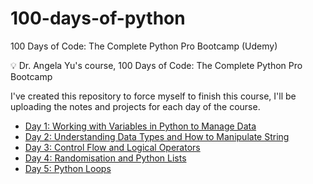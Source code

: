 # 100-days-of-python

100 Days of Code: The Complete Python Pro Bootcamp (Udemy)

💡 Dr. Angela Yu's course, 100 Days of Code: The Complete Python Pro Bootcamp

I've created this repository to force myself to finish this course, I'll be uploading the notes and projects for each day of the course.

- [Day 1: Working with Variables in Python to Manage Data](https://github.com/xbjavier/100-days-of-python/tree/main/Day01)
- [Day 2: Understanding Data Types and How to Manipulate String](https://github.com/xbjavier/100-days-of-python/tree/main/Day02)
- [Day 3: Control Flow and Logical Operators](https://github.com/xbjavier/100-days-of-python/tree/main/Day03)
- [Day 4: Randomisation and Python Lists](https://github.com/xbjavier/100-days-of-python/tree/main/Day04)
- [Day 5: Python Loops](https://github.com/xbjavier/100-days-of-python/tree/main/Day05)
